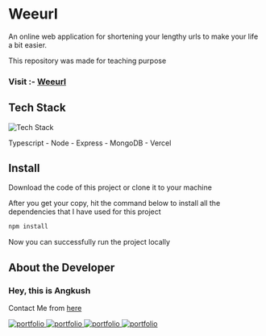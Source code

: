 # Weeurl

An online web application for shortening your lengthy urls to make your life a bit easier.

This repository was made for teaching purpose

### Visit :- [Weeurl](https://weeurl.vercel.app/)

## Tech Stack

![Tech Stack](https://skillicons.dev/icons?i=ts,nodejs,express,mongodb,vercel&theme=dark)

Typescript - Node - Express - MongoDB - Vercel

## Install

Download the code of this project or clone it to your machine

After you get your copy, hit the command below to install all the dependencies that I have used for this project

```bash
npm install
```

Now you can successfully run the project locally

## About the Developer

### Hey, this is Angkush

Contact Me from [here](https://angkush.vercel.app#contact)

<a href="https://angkush.vercel.app/" rel="noopener noreferrer" target="_blank">
  <img src="https://img.shields.io/badge/my_portfolio-teal?style=for-the-badge&logo=ko-fi&logoColor=white" alt="portfolio" />
</a>

<a href="https://linkedin.com/in/angkush-sahu-0409311bb" rel="noopener noreferrer" target="_blank">
  <img src="https://img.shields.io/badge/linkedin-0A66C2?style=for-the-badge&logo=linkedin&logoColor=white" alt="portfolio" />
</a>

<a href="https://angkush.vercel.app#contact" rel="noopener noreferrer" target="_blank">
  <img src="https://img.shields.io/badge/Mail-red?style=for-the-badge&logo=gmail&logoColor=white" alt="portfolio" />
</a>

<a href="https://github.com/angkushsahu" rel="noopener noreferrer" target="_blank">
  <img src="https://img.shields.io/badge/Github-gray?style=for-the-badge&logo=github&logoColor=white" alt="portfolio" />
</a>
